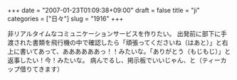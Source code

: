 +++
date = "2007-01-23T01:09:38+09:00"
draft = false
title = "ji"
categories = ["日々"]
slug = "1916"
+++

非リアルタイムなコミュニケーションサービスを作りたい。
出発前に部下に手渡された書類を飛行機の中で確認したら「頑張ってくださいね（はあと）」と右上に書いてあって、ああああああっ！！みたいな。「ありがとう（もじもじ）」と返事したい！今！みたいな。
病んでるし、掲示板でいいじゃん、と（ティーカップ借りてきます）
